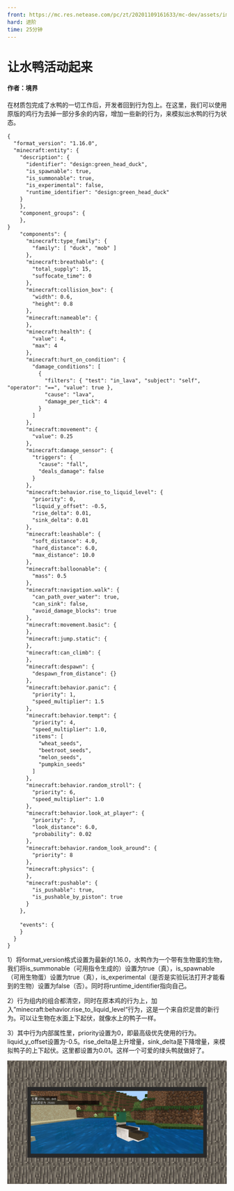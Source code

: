 ```yaml
---
front: https://mc.res.netease.com/pc/zt/20201109161633/mc-dev/assets/img/14_1.199826f4.jpg
hard: 进阶
time: 25分钟
---
```


# 让水鸭活动起来



#### 作者：境界



在材质包完成了水鸭的一切工作后，开发者回到行为包上。在这里，我们可以使用原版的鸡行为去掉一部分多余的内容，增加一些新的行为，来模拟出水鸭的行为状态。

```
{
  "format_version": "1.16.0",
  "minecraft:entity": {
    "description": {
      "identifier": "design:green_head_duck",
      "is_spawnable": true,
      "is_summonable": true,
      "is_experimental": false,
      "runtime_identifier": "design:green_head_duck"
    }
    },
    "component_groups": {
    },
}
    "components": {
      "minecraft:type_family": {
        "family": [ "duck", "mob" ]
      },
      "minecraft:breathable": {
        "total_supply": 15,
        "suffocate_time": 0
      },
      "minecraft:collision_box": {
        "width": 0.6,
        "height": 0.8
      },
      "minecraft:nameable": {
      },
      "minecraft:health": {
        "value": 4,
        "max": 4
      },
      "minecraft:hurt_on_condition": {
        "damage_conditions": [
          {
            "filters": { "test": "in_lava", "subject": "self", "operator": "==", "value": true },
            "cause": "lava",
            "damage_per_tick": 4
          }
        ]
      },
      "minecraft:movement": {
        "value": 0.25
      },
      "minecraft:damage_sensor": {
        "triggers": {
          "cause": "fall",
          "deals_damage": false
        }
      },
      "minecraft:behavior.rise_to_liquid_level": {
        "priority": 0,
        "liquid_y_offset": -0.5,
        "rise_delta": 0.01,
        "sink_delta": 0.01
      },
      "minecraft:leashable": {
        "soft_distance": 4.0,
        "hard_distance": 6.0,
        "max_distance": 10.0
      },
      "minecraft:balloonable": {
        "mass": 0.5
      },
      "minecraft:navigation.walk": {
        "can_path_over_water": true,
        "can_sink": false,
        "avoid_damage_blocks": true
      },
      "minecraft:movement.basic": {
      },
      "minecraft:jump.static": {
      },
      "minecraft:can_climb": {
      },
      "minecraft:despawn": {
        "despawn_from_distance": {}
      },
      "minecraft:behavior.panic": {
        "priority": 1,
        "speed_multiplier": 1.5
      },
      "minecraft:behavior.tempt": {
        "priority": 4,
        "speed_multiplier": 1.0,
        "items": [
          "wheat_seeds",
          "beetroot_seeds",
          "melon_seeds",
          "pumpkin_seeds"
        ]
      },
      "minecraft:behavior.random_stroll": {
        "priority": 6,
        "speed_multiplier": 1.0
      },
      "minecraft:behavior.look_at_player": {
        "priority": 7,
        "look_distance": 6.0,
        "probability": 0.02
      },
      "minecraft:behavior.random_look_around": {
        "priority": 8
      },
      "minecraft:physics": {
      },
      "minecraft:pushable": {
        "is_pushable": true,
        "is_pushable_by_piston": true
      }
    },

    "events": {
    }
  }
}
```



1）将format_version格式设置为最新的1.16.0，水鸭作为一个带有生物蛋的生物，我们将is_summonable（可用指令生成的）设置为true（真），is_spawnable（可用生物蛋）设置为true（真），is_experimental（是否是实验玩法打开才能看到的生物）设置为false（否）。同时将runtime_identifier指向自己。

2）行为组内的组合都清空，同时在原本鸡的行为上，加入”minecraft:behavior.rise_to_liquid_level“行为，这是一个来自炽足兽的新行为。可以让生物在水面上下起伏，就像水上的鸭子一样。

3）其中行为内部属性里，priority设置为0，即最高级优先使用的行为。liquid_y_offset设置为-0.5。rise_delta是上升增量，sink_delta是下降增量，来模拟鸭子的上下起伏。这里都设置为0.01。这样一个可爱的绿头鸭就做好了。

![](./images/14_1.jpg)